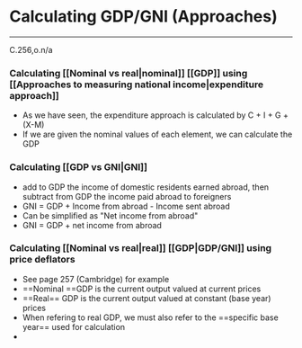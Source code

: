 # Calculating GDP/GNI (Approaches)
---
C.256,o.n/a
### Calculating [[Nominal vs real|nominal]] [[GDP]] using [[Approaches to measuring national income|expenditure approach]]
- As we have seen, the expenditure approach is calculated by C + I + G + (X-M)
- If we are given the nominal values of each element, we can calculate the GDP

### Calculating [[GDP vs GNI|GNI]]
- add to GDP the income of domestic residents earned abroad, then subtract from GDP the income paid abroad to foreigners
- GNI = GDP + Income from abroad - Income sent abroad
- Can be simplified as "Net income from abroad"
- GNI = GDP + net income from abroad

### Calculating [[Nominal vs real|real]] [[GDP|GDP/GNI]] using price deflators
- See page 257 (Cambridge) for example
- ==Nominal ==GDP is the current output valued at current prices
- ==Real== GDP is the current output valued at constant (base year) prices
- When refering to real GDP, we must also refer to the ==specific base year== used for calculation
- 